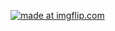 <a href="https://imgflip.com/gif/2vogln"><img src="https://i.imgflip.com/2vogln.gif" title="made at imgflip.com"/></a>
